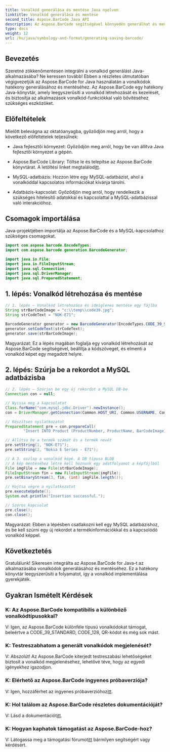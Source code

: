 ```yaml
---
title: Vonalkód generálása és mentése Java nyelven
linktitle: Vonalkód generálása és mentése
second_title: Aspose.BarCode Java API
description: Az Aspose.BarCode segítségével könnyedén generálhat és menthet vonalkódokat Java nyelven. Zökkenőmentesen integrálható, testreszabhatja a megjelenést, és élvezheti a kiterjedt vonalkód támogatást.
type: docs
weight: 12
url: /hu/java/symbology-and-format/generating-saving-barcode/
---
```


## Bevezetés

Szeretné zökkenőmentesen integrálni a vonalkód generálást Java-alkalmazásába? Ne keressen tovább! Ebben a részletes útmutatóban végigvezetjük az Aspose.BarCode for Java használatán a vonalkódok hatékony generálásához és mentéséhez. Az Aspose.BarCode egy hatékony Java-könyvtár, amely leegyszerűsíti a vonalkód létrehozását és kezelését, és biztosítja az alkalmazások vonalkód-funkciókkal való bővítéséhez szükséges eszközöket.

## Előfeltételek

Mielőtt belevágna az oktatóanyagba, győződjön meg arról, hogy a következő előfeltételek teljesülnek:

- Java fejlesztői környezet: Győződjön meg arról, hogy be van állítva Java fejlesztői környezet a gépén.

- Aspose.BarCode Library: Töltse le és telepítse az Aspose.BarCode könyvtárat. A letöltési linket megtalálod[itt](https://releases.aspose.com/barcode/java/).

- MySQL-adatbázis: Hozzon létre egy MySQL-adatbázist, ahol a vonalkóddal kapcsolatos információkat kívánja tárolni.

- Adatbázis-kapcsolat: Győződjön meg arról, hogy rendelkezik a szükséges hitelesítő adatokkal és kapcsolattal a MySQL-adatbázissal való interakcióhoz.

## Csomagok importálása

Java-projektjében importálja az Aspose.BarCode és a MySQL-kapcsolathoz szükséges csomagokat.

```java
import com.aspose.barcode.EncodeTypes;
import com.aspose.barcode.generation.BarcodeGenerator;

import java.io.File;
import java.io.FileInputStream;
import java.sql.Connection;
import java.sql.DriverManager;
import java.sql.PreparedStatement;
```

## 1. lépés: Vonalkód létrehozása és mentése

```java
// 1. lépés – Vonalkód létrehozása és ideiglenes mentése egy fájlba
String strBarCodeImage = "c:\\temp\\code39.jpg";
String strCodeText = "NOK-E71";

BarcodeGenerator generator = new BarcodeGenerator(EncodeTypes.CODE_39_STANDARD);
generator.setCodeText(strCodeText);
generator.save(strBarCodeImage);
```

Magyarázat: Ez a lépés magában foglalja egy vonalkód létrehozását az Aspose.BarCode segítségével, beállítja a kódszöveget, és elmenti a vonalkód képet egy megadott helyre.

## 2. lépés: Szúrja be a rekordot a MySQL adatbázisba

```java
// 2. lépés – Szúrjon be egy új rekordot a MySQL DB-be
Connection con = null;

// Nyissa meg a kapcsolatot
Class.forName("com.mysql.jdbc.Driver").newInstance();
con = DriverManager.getConnection(Common.HOST_URI, Common.USERNAME, Common.PASSWORD);

// Készítsen nyilatkozatot
PreparedStatement pre = con.prepareCall(
        "Insert INTO Product (ProductNumber, ProductName, BarCodeImage) " + "VALUES (?, ?, ?) ");

// Állítsa be a termék számát és a termék nevét
pre.setString(1, "NOK-E71");
pre.setString(2, "Nokia E Series - E71");

// A 3. oszlop a vonalkód képé. A DB típusa BLOB
// A kép mentéséhez létre kell hoznunk egy adatfolyamot a képfájlból
File imgFile = new File(strBarCodeImage);
FileInputStream fin = new FileInputStream(imgFile);
pre.setBinaryStream(3, fin, (int) imgFile.length());

// Hajtsa végre a nyilatkozatot
pre.executeUpdate();
System.out.println("Insertion successful.");

// Szoros kapcsolat
pre.close();
con.close();
```

Magyarázat: Ebben a lépésben csatlakozni kell egy MySQL adatbázishoz, és be kell szúrni egy új rekordot a termékinformációkkal és a kapcsolódó vonalkód képpel.

## Következtetés

Gratulálunk! Sikeresen integrálta az Aspose.BarCode for Java-t az alkalmazásába vonalkódok generálásához és mentéséhez. Ez a hatékony könyvtár leegyszerűsíti a folyamatot, így a vonalkód implementálása gyerekjáték.

## Gyakran Ismételt Kérdések

### K: Az Aspose.BarCode kompatibilis a különböző vonalkódtípusokkal?
V: Igen, az Aspose.BarCode különféle típusú vonalkódokat támogat, beleértve a CODE_39_STANDARD, CODE_128, QR-kódot és még sok mást.

### K: Testreszabhatom a generált vonalkódok megjelenését?
V: Abszolút! Az Aspose.BarCode kiterjedt testreszabási lehetőségeket biztosít a vonalkód megjelenéséhez, lehetővé téve, hogy az egyedi igényekhez igazodjon.

### K: Elérhető az Aspose.BarCode ingyenes próbaverziója?
 V: Igen, hozzáférhet az ingyenes próbaverzióhoz[itt](https://releases.aspose.com/).

### K: Hol találom az Aspose.BarCode részletes dokumentációját?
 V: Lásd a dokumentációt[itt](https://reference.aspose.com/barcode/java/).

### K: Hogyan kaphatok támogatást az Aspose.BarCode-hoz?
 V: Látogassa meg a támogatási fórumot[itt](https://forum.aspose.com/c/barcode/13) bármilyen segítségért vagy kérdésért.